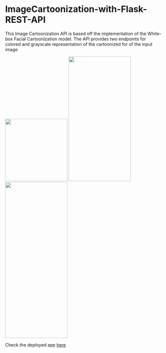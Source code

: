 # ImageCartoonization-with-Flask-REST-API

This Image Cartoonization API is based off the implementation of the White-box Facial Cartoonization model. The API provides two endpoints for colored and grayscale representation of the cartoonized for of the input image



<p float="left">
  <img src="https://user-images.githubusercontent.com/66390047/133566088-6f94cce0-d447-487c-b255-14e6f6f576a0.png" width="200" height="200" />
  <img src="https://user-images.githubusercontent.com/66390047/133566279-c28414fa-ea2a-463f-9373-c89938388e50.png" width="200" height="400" />
  <img src="https://user-images.githubusercontent.com/66390047/133566513-f8dc8a0b-fa9c-4415-87c4-9fc71a785242.png" width="200" height="500" />
</p>

Check the deployed app [here](https://maayowa-cartoonize.herokuapp.com/)
